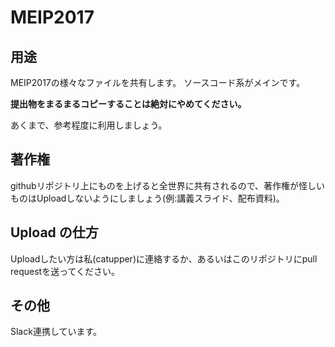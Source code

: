# MEIP2017


## 用途

MEIP2017の様々なファイルを共有します。
ソースコード系がメインです。

 **提出物をまるまるコピーすることは絶対にやめてください。** 

あくまで、参考程度に利用しましょう。

## 著作権

githubリポジトリ上にものを上げると全世界に共有されるので、著作権が怪しいものはUploadしないようにしましょう(例:講義スライド、配布資料)。

## Upload の仕方

Uploadしたい方は私(catupper)に連絡するか、あるいはこのリポジトリにpull requestを送ってください。

## その他

Slack連携しています。

